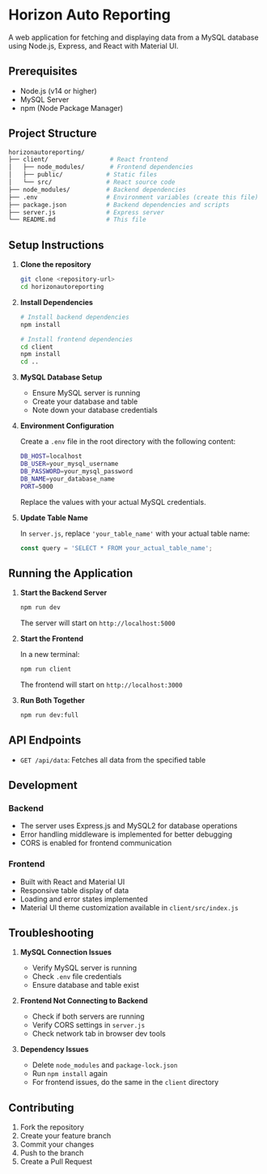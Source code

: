 # Horizon Auto Reporting

A web application for fetching and displaying data from a MySQL database using Node.js, Express, and React with Material UI.

## Prerequisites

- Node.js (v14 or higher)
- MySQL Server
- npm (Node Package Manager)

## Project Structure

```bash
horizonautoreporting/
├── client/                 # React frontend
│   ├── node_modules/       # Frontend dependencies
│   ├── public/            # Static files
│   └── src/               # React source code
├── node_modules/          # Backend dependencies
├── .env                   # Environment variables (create this file)
├── package.json           # Backend dependencies and scripts
├── server.js              # Express server
└── README.md              # This file
```

## Setup Instructions

1. **Clone the repository**

   ```bash
   git clone <repository-url>
   cd horizonautoreporting
   ```

2. **Install Dependencies**

   ```bash
   # Install backend dependencies
   npm install

   # Install frontend dependencies
   cd client
   npm install
   cd ..
   ```

3. **MySQL Database Setup**
   - Ensure MySQL server is running
   - Create your database and table
   - Note down your database credentials

4. **Environment Configuration**

   Create a `.env` file in the root directory with the following content:

    ```bash
    DB_HOST=localhost
    DB_USER=your_mysql_username
    DB_PASSWORD=your_mysql_password
    DB_NAME=your_database_name
    PORT=5000
    ```

   Replace the values with your actual MySQL credentials.

5. **Update Table Name**

   In `server.js`, replace `'your_table_name'` with your actual table name:

   ```javascript
   const query = 'SELECT * FROM your_actual_table_name';
   ```

## Running the Application

1. **Start the Backend Server**

   ```bash
   npm run dev
   ```

   The server will start on ```http://localhost:5000```

2. **Start the Frontend**

   In a new terminal:

   ```bash
   npm run client
   ```

   The frontend will start on ```http://localhost:3000```

3. **Run Both Together**

   ```bash
   npm run dev:full
   ```

## API Endpoints

- `GET /api/data`: Fetches all data from the specified table

## Development

### Backend

- The server uses Express.js and MySQL2 for database operations
- Error handling middleware is implemented for better debugging
- CORS is enabled for frontend communication

### Frontend

- Built with React and Material UI
- Responsive table display of data
- Loading and error states implemented
- Material UI theme customization available in `client/src/index.js`

## Troubleshooting

1. **MySQL Connection Issues**
   - Verify MySQL server is running
   - Check `.env` file credentials
   - Ensure database and table exist

2. **Frontend Not Connecting to Backend**
   - Check if both servers are running
   - Verify CORS settings in `server.js`
   - Check network tab in browser dev tools

3. **Dependency Issues**
   - Delete `node_modules` and `package-lock.json`
   - Run `npm install` again
   - For frontend issues, do the same in the `client` directory

## Contributing

1. Fork the repository
2. Create your feature branch
3. Commit your changes
4. Push to the branch
5. Create a Pull Request
